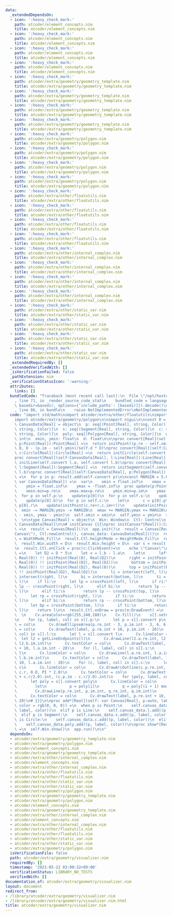 ```yaml
---
data:
  _extendedDependsOn:
  - icon: ':heavy_check_mark:'
    path: atcoder/element_concepts.nim
    title: atcoder/element_concepts.nim
  - icon: ':heavy_check_mark:'
    path: atcoder/element_concepts.nim
    title: atcoder/element_concepts.nim
  - icon: ':heavy_check_mark:'
    path: atcoder/element_concepts.nim
    title: atcoder/element_concepts.nim
  - icon: ':heavy_check_mark:'
    path: atcoder/element_concepts.nim
    title: atcoder/element_concepts.nim
  - icon: ':heavy_check_mark:'
    path: atcoder/extra/geometry/geometry_template.nim
    title: atcoder/extra/geometry/geometry_template.nim
  - icon: ':heavy_check_mark:'
    path: atcoder/extra/geometry/geometry_template.nim
    title: atcoder/extra/geometry/geometry_template.nim
  - icon: ':heavy_check_mark:'
    path: atcoder/extra/geometry/geometry_template.nim
    title: atcoder/extra/geometry/geometry_template.nim
  - icon: ':heavy_check_mark:'
    path: atcoder/extra/geometry/geometry_template.nim
    title: atcoder/extra/geometry/geometry_template.nim
  - icon: ':heavy_check_mark:'
    path: atcoder/extra/geometry/polygon.nim
    title: atcoder/extra/geometry/polygon.nim
  - icon: ':heavy_check_mark:'
    path: atcoder/extra/geometry/polygon.nim
    title: atcoder/extra/geometry/polygon.nim
  - icon: ':heavy_check_mark:'
    path: atcoder/extra/geometry/polygon.nim
    title: atcoder/extra/geometry/polygon.nim
  - icon: ':heavy_check_mark:'
    path: atcoder/extra/geometry/polygon.nim
    title: atcoder/extra/geometry/polygon.nim
  - icon: ':heavy_check_mark:'
    path: atcoder/extra/other/floatutils.nim
    title: atcoder/extra/other/floatutils.nim
  - icon: ':heavy_check_mark:'
    path: atcoder/extra/other/floatutils.nim
    title: atcoder/extra/other/floatutils.nim
  - icon: ':heavy_check_mark:'
    path: atcoder/extra/other/floatutils.nim
    title: atcoder/extra/other/floatutils.nim
  - icon: ':heavy_check_mark:'
    path: atcoder/extra/other/floatutils.nim
    title: atcoder/extra/other/floatutils.nim
  - icon: ':heavy_check_mark:'
    path: atcoder/extra/other/internal_complex.nim
    title: atcoder/extra/other/internal_complex.nim
  - icon: ':heavy_check_mark:'
    path: atcoder/extra/other/internal_complex.nim
    title: atcoder/extra/other/internal_complex.nim
  - icon: ':heavy_check_mark:'
    path: atcoder/extra/other/internal_complex.nim
    title: atcoder/extra/other/internal_complex.nim
  - icon: ':heavy_check_mark:'
    path: atcoder/extra/other/internal_complex.nim
    title: atcoder/extra/other/internal_complex.nim
  - icon: ':heavy_check_mark:'
    path: atcoder/extra/other/static_var.nim
    title: atcoder/extra/other/static_var.nim
  - icon: ':heavy_check_mark:'
    path: atcoder/extra/other/static_var.nim
    title: atcoder/extra/other/static_var.nim
  - icon: ':heavy_check_mark:'
    path: atcoder/extra/other/static_var.nim
    title: atcoder/extra/other/static_var.nim
  - icon: ':heavy_check_mark:'
    path: atcoder/extra/other/static_var.nim
    title: atcoder/extra/other/static_var.nim
  _extendedRequiredBy: []
  _extendedVerifiedWith: []
  _isVerificationFailed: false
  _pathExtension: nim
  _verificationStatusIcon: ':warning:'
  attributes:
    links: []
  bundledCode: "Traceback (most recent call last):\n  File \"/opt/hostedtoolcache/Python/3.10.1/x64/lib/python3.10/site-packages/onlinejudge_verify/documentation/build.py\"\
    , line 71, in _render_source_code_stat\n    bundled_code = language.bundle(stat.path,\
    \ basedir=basedir, options={'include_paths': [basedir]}).decode()\n  File \"/opt/hostedtoolcache/Python/3.10.1/x64/lib/python3.10/site-packages/onlinejudge_verify/languages/nim.py\"\
    , line 86, in bundle\n    raise NotImplementedError\nNotImplementedError\n"
  code: "import std/math\nimport atcoder/extra/other/floatutils\nimport atcoder/extra/geometry/geometry_template\n\
    import atcoder/extra/geometry/polygon\n\nimport nigui\n\nconst D = 900\n\ntype\
    \ CanvasData[Real] = object\n  p: seq[(Point[Real], string, Color)]\n  l: seq[(Line[Real],\
    \ string, Color)]\n  s: seq[(Segment[Real], string, Color)]\n  c: seq[(Circle[Real],\
    \ string, Color)]\n  poly: seq[(Polygon[Real], string, Color)]\n  width, height:\
    \ int\n  xmin, ymin: float\n  d: float\n\n\nproc convert[Real](self:CanvasData[Real],\
    \ p:Point[Real]):Point[Real] =\n  return initPoint((p.re - self.xmin)/self.d *\
    \ D, D - (p.im - self.ymin)/self.d * D)\nproc convert[Real](self:CanvasData[Real],\
    \ c:Circle[Real]):Circle[Real] =\n  return initCircle(self.convert c.p, c.r/self.d*D)\n\
    proc convert[Real](self:CanvasData[Real], l:Line[Real]):Line[Real] =\n  return\
    \ initLine(self.convert l.a, self.convert l.b)\nproc convert[Real](self:CanvasData[Real],\
    \ l:Segment[Real]):Segment[Real] =\n  return initSegment(self.convert l.a, self.convert\
    \ l.b)\nproc convert[Real](self:CanvasData[Real], p:Polygon[Real]):Polygon[Real]\
    \ =\n  for p in p: result.add(self.convert p)\n\nconst MARGIN = 5.0\n\nproc setCanvasSize[Real](self:\
    \ var CanvasData[Real]) =\n  var\n    xmin = float.inf\n    xmax = -float.inf\n\
    \    ymin = float.inf\n    ymax = -float.inf\n  proc update(p:Point[Real]) =\n\
    \    xmin.min=p.re\n    xmax.max=p.re\n    ymin.min=p.im\n    ymax.max=p.im\n\
    \  for p in self.p:\n    update(p[0])\n  for p in self.s:\n    update(p[0].a)\n\
    \    update(p[0].b)\n  for p in self.c:\n    let\n      c = p[0].p\n      r =\
    \ p[0].r\n    update(initPoint(c.re+r,c.im+r))\n    update(initPoint(c.re-r,c.im-r))\n\
    \  xmin -= MARGIN;ymin -= MARGIN\n  xmax += MARGIN;ymax += MARGIN\n  let d = max(xmax\
    \ - xmin, ymax - ymin)\n  self.xmin = xmin\n  self.ymin = ymin\n  self.d = d\n\
    \  \n\ntype Canvas[Real] = object\n  Win: Window\n  Ctl: Control\n  canvas_data:\
    \ CanvasData[Real]\n\n# initCanvas {{{\nproc initCanvas*[Real]():Canvas[Real]\
    \ =\n  result = Canvas[Real]()\n  app.init()\n  result = Canvas[Real](Win:newWindow(\"\
    Canvas\"), Ctl:newControl(), canvas_data: CanvasData[Real]())\n  result.Ctl.widthMode\
    \ = WidthMode_Fill\n  result.Ctl.heightMode = HeightMode_Fill\n  result.Win.add(result.Ctl)\n\
    \  result.Win.width = D\n  result.Win.height = D\n  var s = result.canvas_data.addr\n\
    \n  result.Ctl.onClick = proc(c:ClickEvent)=\n    echo \"Canvas\"\n\n  proc getLineEndpoints(l:Line[Real]):Line[Real]\
    \ =\n    let D2 = D * 5\n    let v = l.b - l.a\n    let\n      left = initPoint(Real(0),\
    \ Real(0)) !! initPoint(Real(0), Real(D2))\n      right = initPoint(Real(D2),\
    \ Real(0)) !! initPoint(Real(D2), Real(D2))\n      bottom = initPoint(Real(0),\
    \ Real(0)) !! initPoint(Real(D2), Real(0))\n      top = initPoint(Real(0), Real(D2))\
    \ !! initPoint(Real(D2), Real(D2))\n      li = intersect(left, l)\n      ri =\
    \ intersect(right, l)\n      bi = intersect(bottom, l)\n      ti = intersect(top,\
    \ l)\n    if li:\n      let lp = crossPoint(left, l)\n      if ri:\n        return\
    \ lp -- crossPoint(right, l)\n      elif bi:\n        return lp -- crossPoint(bottom,\
    \ l)\n      elif ti:\n        return lp -- crossPoint(top, l)\n    elif ri:\n\
    \      let rp = crossPoint(right, l)\n      if ti:\n        return rp -- crossPoint(top,\
    \ l)\n      elif bi:\n        return rp -- crossPoint(bottom, l)\n    elif bi:\n\
    \      let bp = crossPoint(bottom, l)\n      if ti:\n        return bp -- crossPoint(top,\
    \ l)\n    return l\n\n  result.Ctl.onDraw = proc(e:DrawEvent) =\n    let Cv=e.control.canvas\n\
    \  \n    Cv.areaColor=rgb(255,240,180)\n    Cv.fill()\n    s[].setCanvasSize()\n\
    \n    for (p, label, col) in s[].p:\n      let p = s[].convert p\n      Cv.areaColor\
    \ = col\n      Cv.drawEllipseArea(p.re.int - 3, p.im.int - 3, 6, 6)\n      Cv.textColor\
    \ = col\n      Cv.drawText(label, p.re.int + 10, p.im.int - 20)\n    for (l, label,\
    \ col) in s[].l:\n      let l = s[].convert l\n      Cv.lineColor = col\n    \
    \  let l2 = getLineEndpoints(l)\n      Cv.drawLine(l2.a.re.int, l2.a.im.int, l2.b.re.int,\
    \ l2.b.im.int)\n      Cv.textColor = col\n      Cv.drawText(label, l.a.re.int\
    \ + 10, l.a.im.int - 20)\n    for (l, label, col) in s[].s:\n      let l = s[].convert\
    \ l\n      Cv.lineColor = col\n      Cv.drawLine(l.a.re.int, l.a.im.int, l.b.re.int,\
    \ l.b.im.int)\n      Cv.textColor = col\n      Cv.drawText(label, l.a.re.int +\
    \ 10, l.a.im.int - 20)\n    for (c, label, col) in s[].c:\n      let c = s[].convert\
    \ c\n      Cv.lineColor = col\n      Cv.drawArcOutline(c.p.re.int, c.p.im.int,\
    \ c.r, 0.0, PI * 2.0)\n      Cv.textColor = col\n      Cv.drawText(label, (c.p.re\
    \ + c.r/2.0).int, (c.p.im - c.r/2.0).int)\n    for (poly, label, col) in s[].poly:\n\
    \      let poly = s[].convert poly\n      Cv.lineColor = col\n      for i in 0..<poly.len:\n\
    \        let\n          p = poly[i]\n          q = poly[(i + 1) mod poly.len]\n\
    \        Cv.drawLine(p.re.int, p.im.int, q.re.int, q.im.int)\n      let p = poly[0]\n\
    \      Cv.textColor = col\n      Cv.drawText(label, p.re.int + 10, p.im.int -\
    \ 20)\n# }}}\n\nproc add*[Real](self: var Canvas[Real], p:auto, label = \"\",\
    \ color = rgb(0, 0, 0)) =\n  when p is Point:\n    self.canvas_data.p.add((p,\
    \ label, color))\n  elif p is Line:\n    self.canvas_data.l.add((p, label, color))\n\
    \  elif p is Segment:\n    self.canvas_data.s.add((p, label, color))\n  elif p\
    \ is Circle:\n    self.canvas_data.c.add((p, label, color))\n  elif p is Polygon:\n\
    \    self.canvas_data.poly.add((p, label, color))\n\nproc show*[Real](self: Canvas[Real])\
    \ =\n  self.Win.show()\n  app.run()\n\n"
  dependsOn:
  - atcoder/extra/geometry/geometry_template.nim
  - atcoder/extra/geometry/polygon.nim
  - atcoder/element_concepts.nim
  - atcoder/extra/geometry/geometry_template.nim
  - atcoder/extra/other/internal_complex.nim
  - atcoder/element_concepts.nim
  - atcoder/extra/other/internal_complex.nim
  - atcoder/extra/other/floatutils.nim
  - atcoder/extra/other/floatutils.nim
  - atcoder/extra/other/static_var.nim
  - atcoder/extra/other/static_var.nim
  - atcoder/extra/geometry/polygon.nim
  - atcoder/extra/geometry/geometry_template.nim
  - atcoder/extra/geometry/polygon.nim
  - atcoder/element_concepts.nim
  - atcoder/extra/geometry/geometry_template.nim
  - atcoder/extra/other/internal_complex.nim
  - atcoder/element_concepts.nim
  - atcoder/extra/other/internal_complex.nim
  - atcoder/extra/other/floatutils.nim
  - atcoder/extra/other/floatutils.nim
  - atcoder/extra/other/static_var.nim
  - atcoder/extra/other/static_var.nim
  - atcoder/extra/geometry/polygon.nim
  isVerificationFile: false
  path: atcoder/extra/geometry/visualizer.nim
  requiredBy: []
  timestamp: '2021-05-22 03:00:32+09:00'
  verificationStatus: LIBRARY_NO_TESTS
  verifiedWith: []
documentation_of: atcoder/extra/geometry/visualizer.nim
layout: document
redirect_from:
- /library/atcoder/extra/geometry/visualizer.nim
- /library/atcoder/extra/geometry/visualizer.nim.html
title: atcoder/extra/geometry/visualizer.nim
---
```

